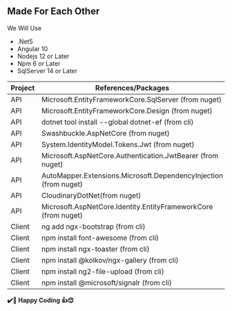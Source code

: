 ## Made For Each Other
 We Will Use 
- .Net5
- Angular 10
- Nodejs 12 or Later
- Npm 6 or Later
- SqlServer 14 or Later

| Project | References/Packages |
| ------------- | ------------- |
| API | Microsoft.EntityFrameworkCore.SqlServer (from nuget) |
| API | Microsoft.EntityFrameworkCore.Design (from nuget) |
| API | dotnet tool install --global dotnet-ef (from cli) |
| API | Swashbuckle.AspNetCore (from nuget) |
| API | System.IdentityModel.Tokens.Jwt (from nuget) |
| API | Microsoft.AspNetCore.Authentication.JwtBearer (from nuget) |
| API | AutoMapper.Extensions.Microsoft.DependencyInjection (from nuget) |
| API | CloudinaryDotNet(from nuget) |
| API | Microsoft.AspNetCore.Identity.EntityFrameworkCore (from nuget) |
| Client | ng add ngx-bootstrap (from cli) |
| Client | npm install font-awesome (from cli) |
| Client | npm install ngx-toaster (from cli) |
| Client | npm install @kolkov/ngx-gallery (from cli) |
| Client | npm install ng2-file-upload (from cli) |
| Client | npm install @microsoft/signalr (from cli) |




**✔️🍺 Happy Coding 👍😊**
